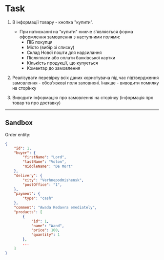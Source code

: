 # Task

<!-- Робимо на підставі минулого дз. -->

1. В інформації товару - кнопка "купити".
    - При натисканні на "купити" нижче з'являється форма оформлення замовлення з наступними полями:  
        - ПІБ покупця
        - Місто (вибір зі списку)
        - Склад Нової пошти для надсилання
        - Післяплати або оплати банківської картки
        - Кількість продукції, що купується
        - Коментар до замовлення

2. Реалізувати перевірку всіх даних користувача під час підтвердження замовлення - обов'язкові поля заповнені. Інакше - виводити помилку на сторінку 

3. Виводити інформацію про замовлення на сторінку (інформація про товар та про доставку)


-------


## Sandbox


Order entity:

```json
{
    "id": 1,
    "buyer": {
        "firstName": "Lord",
        "lastName": "Volon",
        "middleName": "De Mort"
    },
    "delivery": {
        "city": "Verhnepodmishensk",
        "postOffice": "1",
    },
    "payment": {
        "type": "cash"
    },
    "comment": "Awada Kedavra emediately",
    "products": [
        {
            "id": 1,
            "name": "Wand",
            "price": 100,
            "quantity": 1
        },
        ...
    ]
}
```